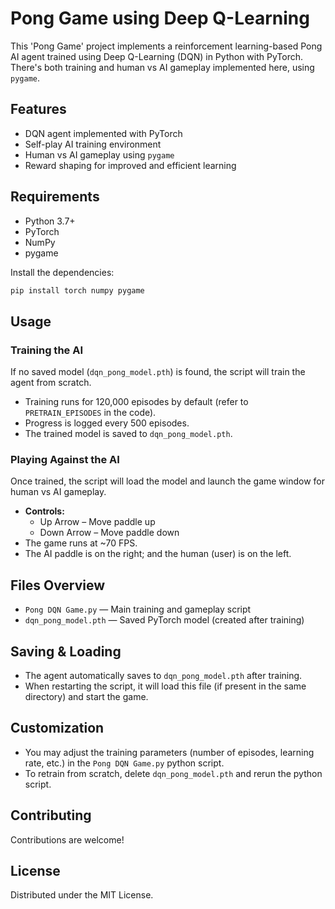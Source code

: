 # Pong Game using Deep Q-Learning

This 'Pong Game' project implements a reinforcement learning-based Pong AI agent trained using Deep Q-Learning (DQN) in Python with PyTorch. There's both training and human vs AI gameplay implemented here, using `pygame`.

## Features
- DQN agent implemented with PyTorch
- Self-play AI training environment
- Human vs AI gameplay using `pygame`
- Reward shaping for improved and efficient learning

## Requirements
- Python 3.7+
- PyTorch
- NumPy
- pygame

Install the dependencies:
```bash
pip install torch numpy pygame
```

## Usage

### Training the AI
If no saved model (`dqn_pong_model.pth`) is found, the script will train the agent from scratch.

- Training runs for 120,000 episodes by default (refer to `PRETRAIN_EPISODES` in the code).
- Progress is logged every 500 episodes.
- The trained model is saved to `dqn_pong_model.pth`.

### Playing Against the AI
Once trained, the script will load the model and launch the game window for human vs AI gameplay.

- **Controls:**
  - Up Arrow – Move paddle up
  - Down Arrow – Move paddle down
- The game runs at ~70 FPS.
- The AI paddle is on the right; and the human (user) is on the left.

## Files Overview
- `Pong DQN Game.py`  — Main training and gameplay script
- `dqn_pong_model.pth` — Saved PyTorch model (created after training)

## Saving & Loading
- The agent automatically saves to `dqn_pong_model.pth` after training.
- When restarting the script, it will load this file (if present in the same directory) and start the game.

## Customization
- You may adjust the training parameters (number of episodes, learning rate, etc.) in the `Pong DQN Game.py` python script.
- To retrain from scratch, delete `dqn_pong_model.pth` and rerun the python script.

## Contributing

Contributions are welcome!

## License

Distributed under the MIT License.  
